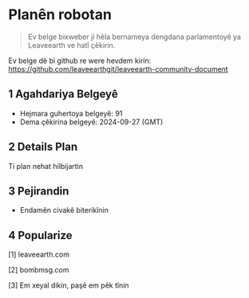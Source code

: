 # Planên robotan

>Ev belge bixweber ji hêla bernameya dengdana parlamentoyê ya Leaveearth ve hatî çêkirin.

Ev belge dê bi github re were hevdem kirin: https://github.com/leaveearthgit/leaveearth-community-document

## 1 Agahdariya Belgeyê

- Hejmara guhertoya belgeyê: 91
- Dema çêkirina belgeyê: 2024-09-27 (GMT)

## 2 Details Plan

Ti plan nehat hilbijartin

## 3 Pejirandin
* Endamên civakê biterikînin

## 4 Popularize
[1] leaveearth.com

[2] bombmsg.com

[3] Em xeyal dikin, paşê em pêk tînin